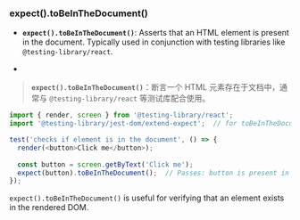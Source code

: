 ### expect().toBeInTheDocument()

- **`expect().toBeInTheDocument()`**: Asserts that an HTML element is present in the document. Typically used in conjunction with testing libraries like `@testing-library/react`.

- <audio src="..\..\mp3\Asserts that an (1).mp3"></audio>

> **`expect().toBeInTheDocument()`**：断言一个 HTML 元素存在于文档中，通常与 `@testing-library/react` 等测试库配合使用。
>
> <audio src="..\..\mp3\断言一个 HTML 元素存在于.mp3"></audio>

```js
import { render, screen } from '@testing-library/react';
import '@testing-library/jest-dom/extend-expect';  // for toBeInTheDocument()

test('checks if element is in the document', () => {
  render(<button>Click me</button>);
  
  const button = screen.getByText('Click me');
  expect(button).toBeInTheDocument();  // Passes: button is present in the DOM
});
```

<audio src="../../../../Downloads/这段代码展示了如何使用 Jes (4).mp3"></audio>

`expect().toBeInTheDocument()` is useful for verifying that an element exists in the rendered DOM.